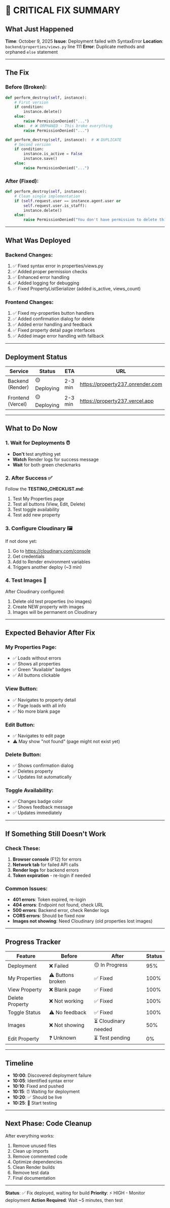 # 🚨 CRITICAL FIX SUMMARY

## What Just Happened

**Time**: October 9, 2025
**Issue**: Deployment failed with SyntaxError
**Location**: `backend/properties/views.py` line 111
**Error**: Duplicate methods and orphaned `else` statement

---

## The Fix

### Before (Broken):
```python
def perform_destroy(self, instance):
    # First version
    if condition:
        instance.delete()
    else:
        raise PermissionDenied("...")
    else:  # ❌ ORPHANED - This broke everything
        raise PermissionDenied("...")

def perform_destroy(self, instance):  # ❌ DUPLICATE
    # Second version
    if condition:
        instance.is_active = False
        instance.save()
    else:
        raise PermissionDenied("...")
```

### After (Fixed):
```python
def perform_destroy(self, instance):
    # Clean single implementation
    if (self.request.user == instance.agent.user or
        self.request.user.is_staff):
        instance.delete()
    else:
        raise PermissionDenied("You don't have permission to delete this property")
```

---

## What Was Deployed

### Backend Changes:
1. ✅ Fixed syntax error in properties/views.py
2. ✅ Added proper permission checks
3. ✅ Enhanced error handling
4. ✅ Added logging for debugging
5. ✅ Fixed PropertyListSerializer (added is_active, views_count)

### Frontend Changes:
1. ✅ Fixed my-properties button handlers
2. ✅ Added confirmation dialog for delete
3. ✅ Added error handling and feedback
4. ✅ Fixed property detail page interfaces
5. ✅ Added image error handling with fallback

---

## Deployment Status

| Service | Status | ETA | URL |
|---------|--------|-----|-----|
| Backend (Render) | 🟡 Deploying | 2-3 min | https://property237.onrender.com |
| Frontend (Vercel) | 🟡 Deploying | 2-3 min | https://property237.vercel.app |

---

## What to Do Now

### 1. Wait for Deployments ⏰
- **Don't** test anything yet
- **Watch** Render logs for success message
- **Wait** for both green checkmarks

### 2. After Success ✅
Follow the **TESTING_CHECKLIST.md**:
1. Test My Properties page
2. Test all buttons (View, Edit, Delete)
3. Test toggle availability
4. Test add new property

### 3. Configure Cloudinary 🖼️
If not done yet:
1. Go to https://cloudinary.com/console
2. Get credentials
3. Add to Render environment variables
4. Triggers another deploy (~3 min)

### 4. Test Images 📸
After Cloudinary configured:
1. Delete old test properties (no images)
2. Create NEW property with images
3. Images will be permanent on Cloudinary

---

## Expected Behavior After Fix

### My Properties Page:
- ✅ Loads without errors
- ✅ Shows all properties
- ✅ Green "Available" badges
- ✅ All buttons clickable

### View Button:
- ✅ Navigates to property detail
- ✅ Page loads with all info
- ✅ No more blank page

### Edit Button:
- ✅ Navigates to edit page
- ⚠️ May show "not found" (page might not exist yet)

### Delete Button:
- ✅ Shows confirmation dialog
- ✅ Deletes property
- ✅ Updates list automatically

### Toggle Availability:
- ✅ Changes badge color
- ✅ Shows feedback message
- ✅ Updates immediately

---

## If Something Still Doesn't Work

### Check These:
1. **Browser console** (F12) for errors
2. **Network tab** for failed API calls
3. **Render logs** for backend errors
4. **Token expiration** - re-login if needed

### Common Issues:
- **401 errors**: Token expired, re-login
- **404 errors**: Endpoint not found, check URL
- **500 errors**: Backend error, check Render logs
- **CORS errors**: Should be fixed now
- **Images not showing**: Need Cloudinary (old properties lost images)

---

## Progress Tracker

| Feature | Before | After | Status |
|---------|--------|-------|--------|
| Deployment | ❌ Failed | 🟡 In Progress | 95% |
| My Properties | ⚠️ Buttons broken | ✅ Fixed | 100% |
| View Property | ❌ Blank page | ✅ Fixed | 100% |
| Delete Property | ❌ Not working | ✅ Fixed | 100% |
| Toggle Status | ⚠️ No feedback | ✅ Fixed | 100% |
| Images | ❌ Not showing | ⏳ Cloudinary needed | 50% |
| Edit Property | ❓ Unknown | ⏳ Test pending | 0% |

---

## Timeline

- **10:00**: Discovered deployment failure
- **10:05**: Identified syntax error
- **10:10**: Fixed and pushed
- **10:15**: ⏰ Waiting for deployment
- **10:20**: ✅ Should be live
- **10:25**: 🧪 Start testing

---

## Next Phase: Code Cleanup

After everything works:
1. Remove unused files
2. Clean up imports
3. Remove commented code
4. Optimize dependencies
5. Clean Render builds
6. Remove test data
7. Final documentation

---

**Status**: ✅ Fix deployed, waiting for build
**Priority**: ⚡ HIGH - Monitor deployment
**Action Required**: Wait ~5 minutes, then test
